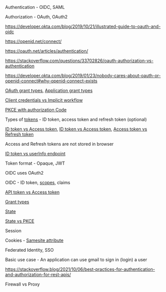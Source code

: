 
Authentication - OIDC, SAML

Authorization - OAuth, OAuth2

https://developer.okta.com/blog/2019/10/21/illustrated-guide-to-oauth-and-oidc 

https://openid.net/connect/

https://oauth.net/articles/authentication/

https://stackoverflow.com/questions/33702826/oauth-authorization-vs-authentication

https://developer.okta.com/blog/2019/01/23/nobody-cares-about-oauth-or-openid-connect#why-openid-connect-exists

[OAuth grant types](https://oauth.net/2/grant-types/), [Application grant types](https://auth0.com/docs/get-started/applications/application-grant-types)

[Client credentials vs Implicit workflow](https://stackoverflow.com/questions/16321455/what-is-the-difference-between-the-oauth-authorization-code-and-implicit-workflo)

[PKCE with authorization Code](https://christianlydemann.com/implicit-flow-vs-code-flow-with-pkce/)

Types of [tokens](https://auth0.com/docs/secure/tokens/access-tokens) - ID token, access token and refresh token (optional)

[ID token vs Access token](https://developer.okta.com/docs/guides/validate-access-tokens/dotnet/main/), [ID token vs Access token](https://auth0.com/blog/id-token-access-token-what-is-the-difference/), [Access token vs Refresh token](https://stackoverflow.com/questions/34931052/how-does-a-short-lived-access-token-add-security)

Access and Refresh tokens are not stored in browser

[ID token vs userInfo endpoint](https://stackoverflow.com/questions/46212029/id-token-or-userinfo-for-identity-assertion)

Token format - Opaque, JWT

OIDC uses OAuth2

OIDC - ID token, [scopes](https://auth0.com/docs/get-started/apis/scopes/openid-connect-scopes), claims

[API token vs Access token](https://docs.vmware.com/en/VMware-Cloud-services/services/Using-VMware-Cloud-Services/GUID-1EEC504F-CFE5-4030-8DCB-1201CECF8B45.html#:~:text=The%20difference%20is%20that%20API,service%20involved%20in%20the%20interaction)

[Grant types](https://auth0.com/docs/get-started/applications/application-grant-types)

[State](https://auth0.com/docs/secure/attack-protection/state-parameters)

[State vs PKCE](https://stackoverflow.com/questions/71349839/code-challange-vs-state-parameter-in-oauth-what-is-the-difference)

Session

Cookies - [Samesite attribute](https://developer.mozilla.org/en-US/docs/Web/HTTP/Headers/Set-Cookie/SameSite)

Federated Identity, SSO

Basic use case - An application can use gmail to sign in (login) a user 

https://stackoverflow.blog/2021/10/06/best-practices-for-authentication-and-authorization-for-rest-apis/


Firewall vs Proxy

